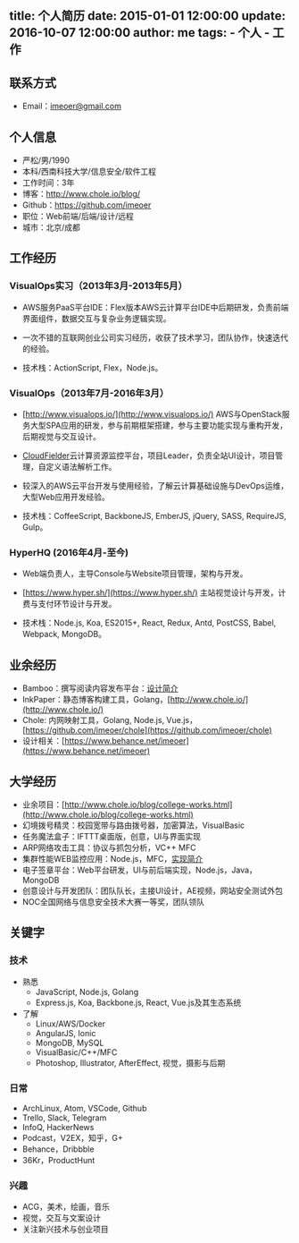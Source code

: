 title: 个人简历
date: 2015-01-01 12:00:00
update: 2016-10-07 12:00:00
author: me
tags:
    - 个人
    - 工作
---

## 联系方式

- Email：imeoer@gmail.com

## 个人信息

- 严松/男/1990
- 本科/西南科技大学/信息安全/软件工程
- 工作时间：3年
- 博客：http://www.chole.io/blog/
- Github：https://github.com/imeoer
- 职位：Web前端/后端/设计/远程
- 城市：北京/成都

## 工作经历

### VisualOps实习（2013年3月-2013年5月）

- AWS服务PaaS平台IDE：Flex版本AWS云计算平台IDE中后期研发，负责前端界面组件，数据交互与复杂业务逻辑实现。

- 一次不错的互联网创业公司实习经历，收获了技术学习，团队协作，快速迭代的经验。

- 技术栈：ActionScript, Flex，Node.js。

### VisualOps（2013年7月-2016年3月）

- [http://www.visualops.io/](http://www.visualops.io/) AWS与OpenStack服务大型SPA应用的研发，参与前期框架搭建，参与主要功能实现与重构开发，后期视觉与交互设计。

- [CloudFielder](https://www.behance.net/gallery/43178375/Cloud-Fielder-Website)云计算资源监控平台，项目Leader，负责全站UI设计，项目管理，自定义语法解析工作。

- 较深入的AWS云平台开发与使用经验，了解云计算基础设施与DevOps运维，大型Web应用开发经验。

- 技术栈：CoffeeScript, BackboneJS, EmberJS, jQuery, SASS, RequireJS, Gulp。

### HyperHQ (2016年4月-至今)

- Web端负责人，主导Console与Website项目管理，架构与开发。

- [https://www.hyper.sh/](https://www.hyper.sh/) 主站视觉设计与开发，计费与支付环节设计与开发。

- 技术栈：Node.js, Koa, ES2015+, React, Redux, Antd, PostCSS, Babel, Webpack, MongoDB。

## 业余经历

- Bamboo：撰写阅读内容发布平台：[设计简介](http://www.chole.io/blog/inkpaper-project.html)
- InkPaper：静态博客构建工具，Golang，[http://www.chole.io/](http://www.chole.io/)
- Chole: 内网映射工具，Golang, Node.js, Vue.js，[https://github.com/imeoer/chole](https://github.com/imeoer/chole)
- 设计相关：[https://www.behance.net/imeoer](https://www.behance.net/imeoer)

## 大学经历

- 业余项目：[http://www.chole.io/blog/college-works.html](http://www.chole.io/blog/college-works.html)
- 幻境拨号精灵：校园宽带与路由拨号器，加密算法，VisualBasic
- 任务魔法盒子：IFTTT桌面版，创意，UI与界面实现
- ARP网络攻击工具：协议与抓包分析，VC++ MFC
- 集群性能WEB监控应用：Node.js，MFC，[实现简介](https://drive.google.com/file/d/0B8W2neTuEiYGZDVfN1NxVE5sWTQ/view)
- 电子签章平台：Web平台研发，UI与前后端实现，Node.js，Java，MongoDB
- 创意设计与开发团队：团队队长，主接UI设计，AE视频，网站安全测试外包
- NOC全国网络与信息安全技术大赛一等奖，团队领队

## 关键字

### 技术

- 熟悉
  - JavaScript, Node.js, Golang
  - Express.js, Koa, Backbone.js, React, Vue.js及其生态系统
- 了解
  - Linux/AWS/Docker
  - AngularJS, Ionic
  - MongoDB, MySQL
  - VisualBasic/C++/MFC
  - Photoshop, Illustrator, AfterEffect, 视觉，摄影与后期

### 日常

- ArchLinux, Atom, VSCode, Github
- Trello, Slack, Telegram
- InfoQ, HackerNews
- Podcast，V2EX，知乎，G+
- Behance，Dribbble
- 36Kr，ProductHunt

### 兴趣

- ACG，美术，绘画，音乐
- 视觉，交互与文案设计
- 关注新兴技术与创业项目
